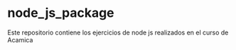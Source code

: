 # node_js_package
Este repositorio contiene los ejercicios de node js realizados en el curso de Acamica
